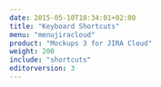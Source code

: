 ```yaml
---
date: 2015-05-10T10:34:01+02:00
title: "Keyboard Shortcuts"
menu: "menujiracloud"
product: "Mockups 3 for JIRA Cloud"
weight: 200
include: "shortcuts"
editorversion: 3
---
```

